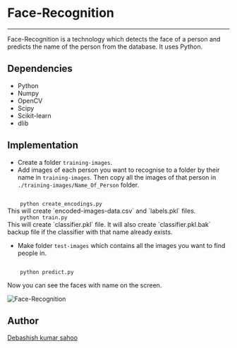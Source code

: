 # Face-Recognition
***

Face-Recognition is a technology which detects the face of a person and predicts the name of the person from the database. It uses Python.

## Dependencies

- Python 
- Numpy
- OpenCV
- Scipy
- Scikit-learn
- dlib


## Implementation

- Create a folder `training-images`.
- Add images of each person you want to recognise to a folder by their name in `training-images`.
    Then copy all the images of that person in `./training-images/Name_Of_Person` folder.

<code>
    python create_encodings.py
</code>
    This will create `encoded-images-data.csv` and `labels.pkl` files.

<code>
    python train.py
</code>
    This will create `classifier.pkl` file. It will also create `classifier.pkl.bak` backup file if the classifier with that name already exists.

- Make folder `test-images` which contains all the images you want to find people in.

<code>
    python predict.py
</code>

Now you can see the faces with name on the screen.

![Face-Recognition](https://drive.google.com/file/d/1A2HcMgLYL85vpaYNrhuVSYyYMi8awt52/view?usp=sharing)

## Author

[Debashish kumar sahoo](https://github.com/Debashish-hub)